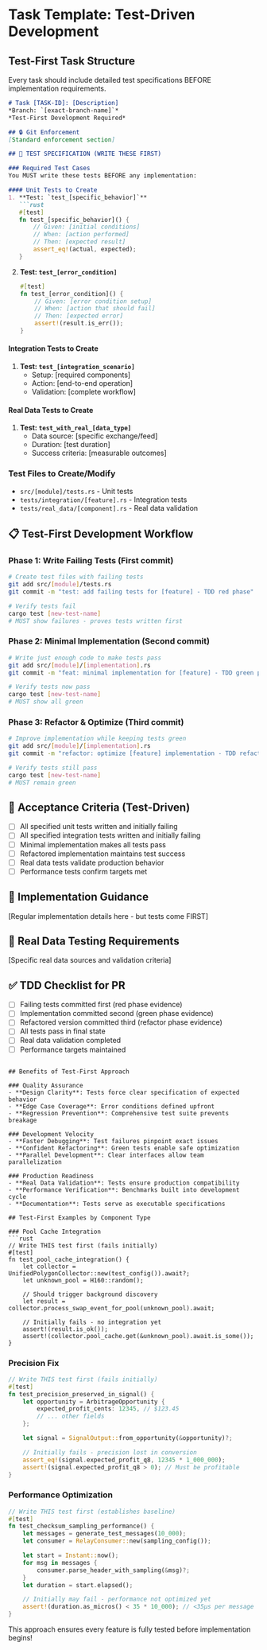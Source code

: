 # Task Template: Test-Driven Development

## Test-First Task Structure

Every task should include detailed test specifications BEFORE implementation requirements.

```markdown
# Task [TASK-ID]: [Description]
*Branch: `[exact-branch-name]`*
*Test-First Development Required*

## 🔒 Git Enforcement
[Standard enforcement section]

## 🧪 TEST SPECIFICATION (WRITE THESE FIRST)

### Required Test Cases
You MUST write these tests BEFORE any implementation:

#### Unit Tests to Create
1. **Test: `test_[specific_behavior]`**
   ```rust
   #[test]
   fn test_[specific_behavior]() {
       // Given: [initial conditions]
       // When: [action performed]
       // Then: [expected result]
       assert_eq!(actual, expected);
   }
   ```

2. **Test: `test_[error_condition]`**
   ```rust
   #[test]
   fn test_[error_condition]() {
       // Given: [error condition setup]
       // When: [action that should fail]
       // Then: [expected error]
       assert!(result.is_err());
   }
   ```

#### Integration Tests to Create
1. **Test: `test_[integration_scenario]`**
   - Setup: [required components]
   - Action: [end-to-end operation]
   - Validation: [complete workflow]

#### Real Data Tests to Create
1. **Test: `test_with_real_[data_type]`**
   - Data source: [specific exchange/feed]
   - Duration: [test duration]
   - Success criteria: [measurable outcomes]

### Test Files to Create/Modify
- `src/[module]/tests.rs` - Unit tests
- `tests/integration/[feature].rs` - Integration tests
- `tests/real_data/[component].rs` - Real data validation

## 📋 Test-First Development Workflow

### Phase 1: Write Failing Tests (First commit)
```bash
# Create test files with failing tests
git add src/[module]/tests.rs
git commit -m "test: add failing tests for [feature] - TDD red phase"

# Verify tests fail
cargo test [new-test-name]
# MUST show failures - proves tests written first
```

### Phase 2: Minimal Implementation (Second commit)
```bash
# Write just enough code to make tests pass
git add src/[module]/[implementation].rs
git commit -m "feat: minimal implementation for [feature] - TDD green phase"

# Verify tests now pass
cargo test [new-test-name]
# MUST show all green
```

### Phase 3: Refactor & Optimize (Third commit)
```bash
# Improve implementation while keeping tests green
git add src/[module]/[implementation].rs
git commit -m "refactor: optimize [feature] implementation - TDD refactor phase"

# Verify tests still pass
cargo test [new-test-name]
# MUST remain green
```

## 🎯 Acceptance Criteria (Test-Driven)
- [ ] All specified unit tests written and initially failing
- [ ] All specified integration tests written and initially failing
- [ ] Minimal implementation makes all tests pass
- [ ] Refactored implementation maintains test success
- [ ] Real data tests validate production behavior
- [ ] Performance tests confirm targets met

## 📝 Implementation Guidance
[Regular implementation details here - but tests come FIRST]

## 🧪 Real Data Testing Requirements
[Specific real data sources and validation criteria]

## ✅ TDD Checklist for PR
- [ ] Failing tests committed first (red phase evidence)
- [ ] Implementation committed second (green phase evidence)
- [ ] Refactored version committed third (refactor phase evidence)
- [ ] All tests pass in final state
- [ ] Real data validation completed
- [ ] Performance targets maintained
```

## Benefits of Test-First Approach

### Quality Assurance
- **Design Clarity**: Tests force clear specification of expected behavior
- **Edge Case Coverage**: Error conditions defined upfront
- **Regression Prevention**: Comprehensive test suite prevents breakage

### Development Velocity
- **Faster Debugging**: Test failures pinpoint exact issues
- **Confident Refactoring**: Green tests enable safe optimization
- **Parallel Development**: Clear interfaces allow team parallelization

### Production Readiness
- **Real Data Validation**: Tests ensure production compatibility
- **Performance Verification**: Benchmarks built into development cycle
- **Documentation**: Tests serve as executable specifications

## Test-First Examples by Component Type

### Pool Cache Integration
```rust
// Write THIS test first (fails initially)
#[test]
fn test_pool_cache_integration() {
    let collector = UnifiedPolygonCollector::new(test_config()).await?;
    let unknown_pool = H160::random();

    // Should trigger background discovery
    let result = collector.process_swap_event_for_pool(unknown_pool).await;

    // Initially fails - no integration yet
    assert!(result.is_ok());
    assert!(collector.pool_cache.get(&unknown_pool).await.is_some());
}
```

### Precision Fix
```rust
// Write THIS test first (fails initially)
#[test]
fn test_precision_preserved_in_signal() {
    let opportunity = ArbitrageOpportunity {
        expected_profit_cents: 12345, // $123.45
        // ... other fields
    };

    let signal = SignalOutput::from_opportunity(&opportunity)?;

    // Initially fails - precision lost in conversion
    assert_eq!(signal.expected_profit_q8, 12345 * 1_000_000);
    assert!(signal.expected_profit_q8 > 0); // Must be profitable
}
```

### Performance Optimization
```rust
// Write THIS test first (establishes baseline)
#[test]
fn test_checksum_sampling_performance() {
    let messages = generate_test_messages(10_000);
    let consumer = RelayConsumer::new(sampling_config());

    let start = Instant::now();
    for msg in messages {
        consumer.parse_header_with_sampling(&msg)?;
    }
    let duration = start.elapsed();

    // Initially may fail - performance not optimized yet
    assert!(duration.as_micros() < 35 * 10_000); // <35μs per message
}
```

This approach ensures every feature is fully tested before implementation begins!
